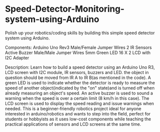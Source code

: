 # Speed-Detector-Monitoring-system-using-Arduino
Polish up your robotics/coding skills by building this simple speed detector system using Arduino.

Components:
Arduino Uno Rev3
Male/Female Jumper Wires
2 IR Sensors
Active Buzzer
Male/Male Jumper Wires
5mm Green LED
16 X 2 LCD with I2C Adapter

Description:
Learn how to build a speed detector using an Arduino Uno R3, LCD screen with I2C module, IR sensors, buzzers and LED. the object in question should be moved from IR A to IR B(as mentioned in the code). A green LED is used to indicate whether the detector is ready to measure the speed of another object(indicated by the "on" state)and is turned off when already measuring an object's speed. An active buzzer is used to sound a warning when the speed is over a certain limit (8 km/h in this case). The LCD screen is used to display the speed reading and issue warnings when needed. This is a beginner-friendly robotics project ideal for anyone interested in arduino/robotics and wants to step into the field, perfect for students or hobbyists as it uses low-cost components while teaching the  practical applications of sensors and LCD screens at the same time. 
